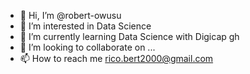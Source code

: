 - 👋 Hi, I’m @robert-owusu
- 👀 I’m interested in Data Science
- 🌱 I’m currently learning Data Science with Digicap gh
- 💞️ I’m looking to collaborate on ...
- 📫 How to reach me rico.bert2000@gmail.com

<!---
robert-owusu/robert-owusu is a ✨ special ✨ repository because its `README.md` (this file) appears on your GitHub profile.
You can click the Preview link to take a look at your changes.
--->
